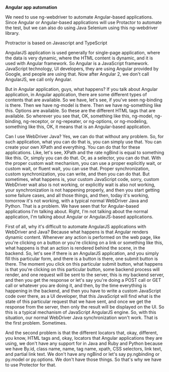 **Angular app automation**



We need to use ng-webdriver to automate Angular-based applications. Since Angular or Angular-based applications will use Protactor to automate the test, but we can also do using Java Selenium using this ng-webdriver library.

Protractor is based on Javascript and TypeScript

AngularJS application is used generally for single-page application, where the data is very dynamic, where the HTML content is dynamic, and it is used with Angular framework. So Angular is a JavaScript framework. JavaScript technology, UI developers, they are using Angular provided by Google, and people are using that. Now after Angular 2, we don't call AngularJS, we call only Angular.



But in Angular application, guys, what happens? If you talk about Angular application, in Angular application, there are some different types of contents that are available. So we have, let's see, if you've seen ng-binding is there. Then we have ng-model is there. Then we have ng-something like this. Options are available. So these are the different HTML tags that are available. So wherever you see that, OK, something like this, ng-model, ng-binding, ng-receptor, or ng-repeater, or ng-options, or ng-modeling, something like this, OK, it means that is an Angular-based application.



Can I use WebDriver Java? Yes, we can do that without any problem. So, for such application, what you can do that is, you can simply use that. You can create your own XPath and everything. You can do that for these applications. Like, let's see, XPath and the rate ngBind is equal to something like this. Or, simply you can do that. Or, as a selector, you can do that. With the proper custom wait mechanism, you can use a proper explicitly wait, or custom wait, or fluent wait, you can use that. Proper synchronization, custom synchronization, you can write, and then you can do that. But sometimes, what happens is, your custom JavaScript code, sorry, custom WebDriver wait also is not working, or explicitly wait is also not working, your synchronization is not happening properly, and then you start getting some failure cases, and all those things, and then, today it's working, tomorrow it's not working, with a typical normal WebDriver Java and Python. That is a problem. We have seen that for Angular-based applications I'm talking about. Right, I'm not talking about the normal application, I'm talking about Angular or AngularJS-based applications.



First of all, why it's difficult to automate AngularJS applications with WebDriver and Java? Because what happens is that Angular renders dynamic content. Whenever any action is performed on the web page, like you're clicking on a button or you're clicking on a link or something like this, what happens is that an action is rendered behind the scene, in the backend. So, let's see if there is an AngularJS application, and you simply fill this particular form, and there is a button is there, one submit button is there. The moment you click on this particular submit button, what happens is that you're clicking on this particular button, some backend process will render, and one request will be sent to the server, this is my backend server, and then you get the response or let's say you're doing a POST call or GET call or whatever you are doing it, and then, by the time everything is happening in the backend, and then you have to write a custom JavaScript code over there, as a UI developer, that this JavaScript will find what is the state of this particular request that we have sent, and once we get the response from the server, then only the result will be displayed on the UI. So this is a typical mechanism of JavaScript AngularJS engine. So, with this situation, our normal WebDriver Java synchronization won't work. That is the first problem. Sometimes.



And the second problem is that the different locators that, okay, different, you know, HTML tags and, okay, locators that Angular applications they are using, we don't have any support for in Java and Ruby and Python because we have By.id, class name, name, tag name, xpath, CSS selectors, link text, and partial link text. We don't have any ngBind or let's say py.ngbinding or py.model or py.options. We don't have those things. So that's why we have to use Protector for that.



